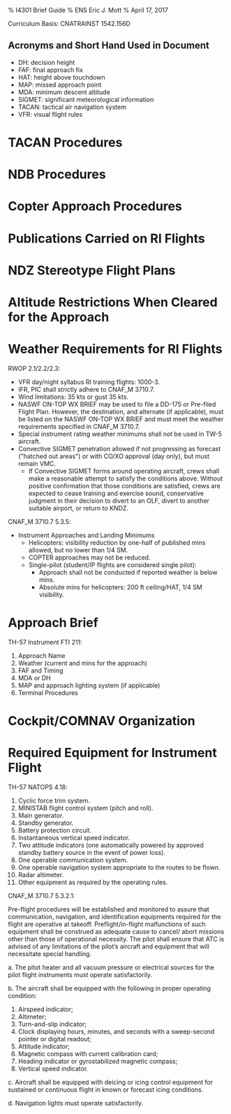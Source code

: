 % I4301 Brief Guide
% ENS Eric J. Mott
% April 17, 2017

Curriculum Basis: CNATRAINST 1542.156D

Acronyms and Short Hand Used in Document
----------------------------------------

- DH: decision height
- FAF: final approach fix
- HAT: height above touchdown
- MAP: missed approach point
- MDA: minimum descent altitude
- SIGMET: significant meteorological information
- TACAN: tactical air navigation system
- VFR: visual flight rules

TACAN Procedures
================

NDB Procedures
==============

Copter Approach Procedures
==========================

Publications Carried on RI Flights
==================================

NDZ Stereotype Flight Plans
===========================

Altitude Restrictions When Cleared for the Approach
===================================================

Weather Requirements for RI Flights
===================================

RWOP 2.1/2.2/2.3:

- VFR day/night syllabus RI training flights: 1000-3.
- IFR, PIC shall strictly adhere to CNAF_M 3710.7.
- Wind limitations: 35 kts or gust 35 kts.
- NASWF ON-TOP WX BRIEF may be used to file a DD-175 or Pre-filed Flight Plan.
  However, the destination, and alternate (if applicable), must be listed on the
  NASWF ON-TOP WX BRIEF and must meet the weather requirements specified in
  CNAF_M 3710.7.
- Special instrument rating weather minimums shall not be used in TW-5 aircraft.
- Convective SIGMET penetration allowed if not progressing as forecast ("hatched
  out areas") or with CO/XO approval (day only), but must remain VMC.
  - If Convective SIGMET forms around operating aircraft, crews shall make a
    reasonable attempt to satisfy the conditions above. Without positive
    confirmation that those conditions are satisfied, crews are expected to
    cease training and exercise sound, conservative judgment in their decision
    to divert to an OLF, divert to another suitable airport, or return to KNDZ.

CNAF_M 3710.7 5.3.5:

- Instrument Approaches and Landing Minimums
  - Helicopters: visibility reduction by one-half of published mins allowed, but
    no lower than 1/4 SM.
  - COPTER approaches may not be reduced.
  - Single-pilot (student/IP flights are considered single pilot): 
    - Approach shall not be conducted if reported weather is below mins.
    - Absolute mins for helicopters: 200 ft ceiling/HAT, 1/4 SM visibility.

Approach Brief
==============

TH-57 Instrument FTI 211:

1. Approach Name
2. Weather (current and mins for the approach)
3. FAF and Timing
4. MDA or DH
5. MAP and approach lighting system (if applicable)
6. Terminal Procedures

Cockpit/COMNAV Organization
===========================

Required Equipment for Instrument Flight
========================================

TH-57 NATOPS 4.18:

1. Cyclic force trim system.
2. MINISTAB flight control system (pitch and roll).
3. Main generator.
4. Standby generator.
5. Battery protection circuit.
6. Instantaneous vertical speed indicator.
7. Two attitude indicators (one automatically powered by approved standby
   battery source in the event of power loss).
8. One operable communication system.
9. One operable navigation system appropriate to the routes to be flown.
10. Radar altimeter.
11. Other equipment as required by the operating rules.


CNAF_M 3710.7 5.3.2.1:

Pre-flight procedures will be established and monitored to assure that
communication, navigation, and identification equipments required for the flight
are operative at takeoff. Preflight/in-flight malfunctions of such equipment
shall be construed as adequate cause to cancel/ abort missions other than those
of operational necessity. The pilot shall ensure that ATC is advised of any
limitations of the pilot’s aircraft and equipment that will necessitate special
handling.

a. The pitot heater and all vacuum pressure or electrical sources for the pilot
   flight instruments must operate satisfactorily.

b. The aircraft shall be equipped with the following in proper operating
   condition:
  1. Airspeed indicator;
  2. Altimeter;
  3. Turn-and-slip indicator;
  4. Clock displaying hours, minutes, and seconds with a sweep-second pointer
     or digital readout;
  5. Attitude indicator;
  6. Magnetic compass with current calibration card;
  7. Heading indicator or gyrostabilized magnetic compass;
  8. Vertical speed indicator.

c. Aircraft shall be equipped with deicing or icing control equipment for
   sustained or continuous flight in known or forecast icing conditions.

d. Navigation lights must operate satisfactorily.
